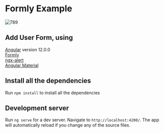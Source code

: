 # Formly Example 

![789](https://user-images.githubusercontent.com/6864415/119000940-76357000-b983-11eb-953d-7af71c81c87f.PNG)

## Add User Form, using

[Angular](https://angular.io/) version 12.0.0 <br>
[Formly](https://formly.dev/)                  <br>
[ngx-alert](https://www.npmjs.com/package/ngx-alerts) <br>
[Angular Material](https://material.angular.io/)

## Install all the dependencies

Run `npm install` to install all the dependencies

## Development server

Run `ng serve` for a dev server. Navigate to `http://localhost:4200/`. The app will automatically reload if you change any of the source files.
